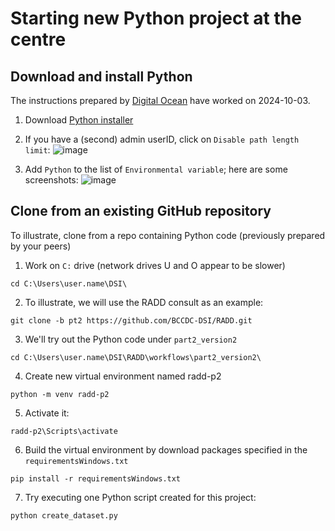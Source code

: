 
# Starting new Python project at the centre

## Download and install Python

The instructions prepared by [Digital Ocean](https://www.digitalocean.com/community/tutorials/install-python-windows-10) have worked on 2024-10-03.

1. Download [Python installer](https://www.python.org/downloads/windows/)

2. If you have a (second) admin userID, click on ```Disable path length limit```:
  ![image](https://github.com/user-attachments/assets/c8c84fa3-1a38-45cf-b538-888f0c48a18f)

3. Add ```Python``` to the list of ```Environmental variable```; here are some screenshots:
  ![image](https://github.com/user-attachments/assets/dba02098-d18d-4d8b-931e-f6cf43703a26)


## Clone from an existing GitHub repository 

To illustrate, clone from a repo containing Python code (previously prepared by your peers)

1. Work on ```C:``` drive (network drives U and O appear to be slower)
  ```
  cd C:\Users\user.name\DSI\
  ```

2. To illustrate, we will use the RADD consult as an example:
  ```
  git clone -b pt2 https://github.com/BCCDC-DSI/RADD.git
  ```

3. We'll try out the Python code under ```part2_version2```
  ```
  cd C:\Users\user.name\DSI\RADD\workflows\part2_version2\
  ```

4. Create new virtual environment named radd-p2
  ```
  python -m venv radd-p2
  ```

5. Activate it:
  ```
  radd-p2\Scripts\activate
  ```

6. Build the virtual environment by download packages specified in the ```requirementsWindows.txt```
  ```
  pip install -r requirementsWindows.txt
  ```

7. Try executing one Python script created for this project:
  ```
  python create_dataset.py
  ```
